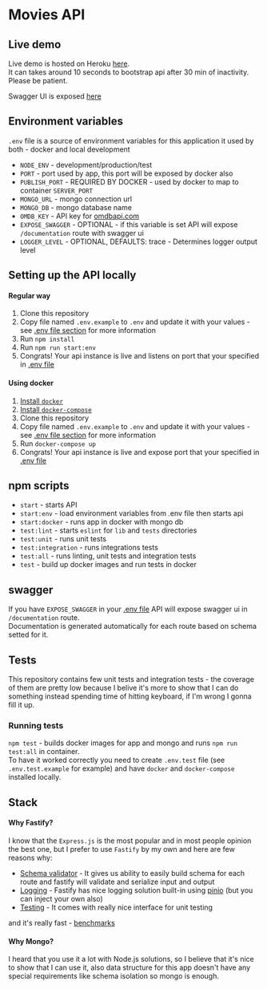 # Movies API

## Live demo
Live demo is hosted on Heroku [here](https://kpolak-movies-api.herokuapp.com/).\
It can takes around 10 seconds to bootstrap api after 30 min of inactivity. Please be patient.

Swagger UI is exposed [here](https://kpolak-movies-api.herokuapp.com/documentation)

## Environment variables
`.env` file is a source of environment variables for this application it used by both - docker and local development

- `NODE_ENV` - development/production/test
- `PORT` - port used by app, this port will be exposed by docker also
- `PUBLISH_PORT` - REQUIRED BY DOCKER - used by docker to map to container `SERVER_PORT`
- `MONGO_URL` - mongo connection url
- `MONGO_DB` - mongo database name
- `OMDB_KEY` - API key for [omdbapi.com](http://www.omdbapi.com/)
- `EXPOSE_SWAGGER` - OPTIONAL - if this variable is set API will expose `/documentation` route with swagger ui
- `LOGGER_LEVEL` - OPTIONAL, DEFAULTS: trace - Determines logger output level

## Setting up the API locally
#### Regular way
1. Clone this repository
2. Copy file named `.env.example` to `.env` and update it with your values - see [.env file section](#environment-variables) for more information
3. Run `npm install`
4. Run `npm run start:env`
5. Congrats! Your api instance is live and listens on port that your specified in [.env file](#environment-variables)

#### Using docker
1. [Install `docker`](https://docs.docker.com/install/)
2. [Install `docker-compose`](https://docs.docker.com/compose/install/)
3. Clone this repository
4. Copy file named `.env.example` to `.env` and update it with your values - see [.env file section](#environment-variables) for more information
5. Run `docker-compose up`
6. Congrats! Your api instance is live and expose port that your specified in [.env file](#environment-variables)

## npm scripts
- `start` - starts API
- `start:env` - load environment variables from .env file then starts api
- `start:docker` - runs app in docker with mongo db
- `test:lint` - starts `eslint` for `lib` and `tests` directories
- `test:unit` - runs unit tests
- `test:integration` - runs integrations tests
- `test:all` - runs linting, unit tests and integration tests
- `test` - build up docker images and run tests in docker

## swagger
If you have `EXPOSE_SWAGGER` in your [.env file](#environment-variables) API will expose swagger ui in `/documentation` route.\
Documentation is generated automatically for each route based on schema setted for it.


## Tests
This repository contains few unit tests and integration tests - the coverage of them are pretty low because I belive it's more to show that I can do something instead spending time of hitting keyboard, if I'm wrong I gonna fill it up.

### Running tests
`npm test` - builds docker images for app and mongo and runs `npm run test:all` in container. \
To have it worked correctly you need to create `.env.test` file (see `.env.test.example` for example) and have `docker` and `docker-compose` installed locally.

## Stack
#### Why Fastify?
I know that the `Express.js` is the most popular and in most people opinion the best one, but I prefer to use `Fastify` by my own and here are few reasons why:
- [Schema validator](https://github.com/fastify/fastify/blob/master/docs/Validation-and-Serialization.md) - It gives us ability to easily build schema for each route and fastify will validate and serialize input and output
- [Logging](https://github.com/fastify/fastify/blob/master/docs/Logging.md) - Fastify has nice logging solution built-in using [pinio](https://github.com/pinojs/pino) (but you can inject your own also)
- [Testing](https://github.com/fastify/fastify/blob/master/docs/Testing.md) - It comes with really nice interface for unit testing

and it's really fast - [benchmarks](https://www.fastify.io/benchmarks/)

#### Why Mongo?
I heard that you use it a lot with Node.js solutions, so I believe that it's nice to show that I can use it, also data structure for this app doesn't have any special requirements like schema isolation so mongo is enough.
